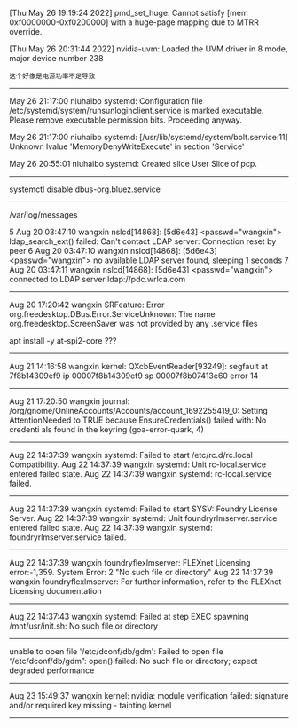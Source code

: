 [Thu May 26 19:19:24 2022] pmd_set_huge: Cannot satisfy [mem 0xf0000000-0xf0200000] with a huge-page mapping due to MTRR override.

[Thu May 26 20:31:44 2022] nvidia-uvm: Loaded the UVM driver in 8 mode, major device number 238
    
    这个好像是电源功率不足导致

---

May 26 21:17:00 niuhaibo systemd: Configuration file /etc/systemd/system/runsunloginclient.service is marked executable. Please remove executable permission bits. Proceeding anyway.



May 26 21:17:00 niuhaibo systemd: [/usr/lib/systemd/system/bolt.service:11] Unknown lvalue 'MemoryDenyWriteExecute' in section 'Service'


May 26 20:55:01 niuhaibo systemd: Created slice User Slice of pcp.

--- 

systemctl disable dbus-org.bluez.service

---
/var/log/messages

5 Aug 20 03:47:10 wangxin nslcd[14868]: [5d6e43] <passwd="wangxin"> ldap_search_ext() failed: Can't contact LDAP server: Connection reset by peer
6 Aug 20 03:47:10 wangxin nslcd[14868]: [5d6e43] <passwd="wangxin"> no available LDAP server found, sleeping 1 seconds
7 Aug 20 03:47:11 wangxin nslcd[14868]: [5d6e43] <passwd="wangxin"> connected to LDAP server ldap://pdc.wrlca.com

---

Aug 20 17:20:42 wangxin SRFeature: Error org.freedesktop.DBus.Error.ServiceUnknown: The name org.freedesktop.ScreenSaver was not provided by any .service files

apt install -y at-spi2-core ???

---

Aug 21 14:16:58 wangxin kernel: QXcbEventReader[93249]: segfault at 7f8b14309ef9 ip 00007f8b14309ef9 sp 00007f8b07413e60 error 14

---

Aug 21 17:20:50 wangxin journal: /org/gnome/OnlineAccounts/Accounts/account_1692255419_0: Setting AttentionNeeded to TRUE because EnsureCredentials() failed with: No credenti      als found in the keyring (goa-error-quark, 4)

---

Aug 22 14:37:39 wangxin systemd: Failed to start /etc/rc.d/rc.local Compatibility.
Aug 22 14:37:39 wangxin systemd: Unit rc-local.service entered failed state.
Aug 22 14:37:39 wangxin systemd: rc-local.service failed.

---

Aug 22 14:37:39 wangxin systemd: Failed to start SYSV: Foundry License Server.
Aug 22 14:37:39 wangxin systemd: Unit foundryrlmserver.service entered failed state.
Aug 22 14:37:39 wangxin systemd: foundryrlmserver.service failed.

---

Aug 22 14:37:39 wangxin foundryflexlmserver: FLEXnet Licensing error:-1,359.  System Error: 2 "No such file or directory"
Aug 22 14:37:39 wangxin foundryflexlmserver: For further information, refer to the FLEXnet Licensing documentation

---

Aug 22 14:37:43 wangxin systemd: Failed at step EXEC spawning /mnt/usr/init.sh: No such file or directory


---

unable to open file '/etc/dconf/db/gdm': Failed to open file “/etc/dconf/db/gdm”: open() failed: No such file or directory; expect degraded performance

---

Aug 23 15:49:37 wangxin kernel: nvidia: module verification failed: signature and/or required key missing - tainting kernel

---
